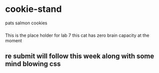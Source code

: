# cookie-stand
pats salmon cookies

###
This is the place holder for lab 7 this cat has zero brain capacity at the moment
## re submit will follow this week along with some mind blowing css
